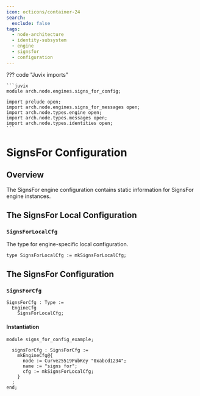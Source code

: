 ```yaml
---
icon: octicons/container-24
search:
  exclude: false
tags:
  - node-architecture
  - identity-subsystem
  - engine
  - signsfor
  - configuration
---
```


??? code "Juvix imports"

    ```juvix
    module arch.node.engines.signs_for_config;

    import prelude open;
    import arch.node.engines.signs_for_messages open;
    import arch.node.types.engine open;
    import arch.node.types.messages open;
    import arch.node.types.identities open;
    ```

# SignsFor Configuration

## Overview

The SignsFor engine configuration contains static information for SignsFor engine instances.

## The SignsFor Local Configuration

### `SignsForLocalCfg`

The type for engine-specific local configuration.

<!-- --8<-- [start:SignsForLocalCfg] -->
```juvix
type SignsForLocalCfg := mkSignsForLocalCfg;
```
<!-- --8<-- [end:SignsForLocalCfg] -->

## The SignsFor Configuration

### `SignsForCfg`

<!-- --8<-- [start:SignsForCfg] -->
```juvix
SignsForCfg : Type :=
  EngineCfg
    SignsForLocalCfg;
```
<!-- --8<-- [end:SignsForCfg] -->

#### Instantiation

<!-- --8<-- [start:signsForCfg] -->
```juvix extract-module-statements
module signs_for_config_example;

  signsForCfg : SignsForCfg :=
    mkEngineCfg@{
      node := Curve25519PubKey "0xabcd1234";
      name := "signs for";
      cfg := mkSignsForLocalCfg;
    }
  ;
end;
```
<!-- --8<-- [end:signsForCfg] -->
